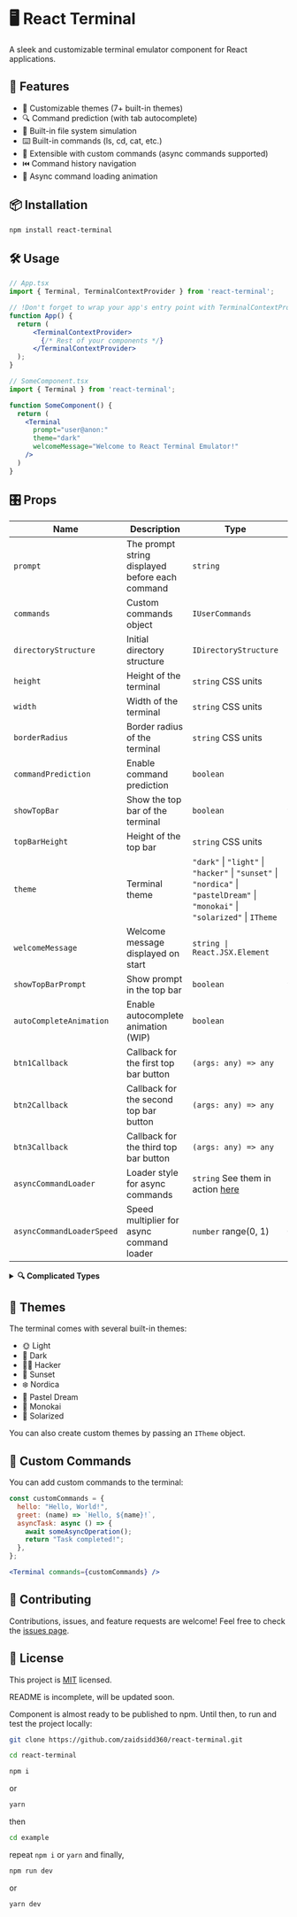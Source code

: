 # 🖥️ React Terminal

A sleek and customizable terminal emulator component for React applications.

<!-- ![Terminal Demo](https://your-demo-gif-url.gif) -->

## 🚀 Features

- 🎨 Customizable themes (7+ built-in themes)
- 🔍 Command prediction (with tab autocomplete)
- 📂 Built-in file system simulation
- ⌨️ Built-in commands (ls, cd, cat, etc.)
- 🔧 Extensible with custom commands (async commands supported)
- ⏮️ Command history navigation
- 🔄 Async command loading animation

## 📦 Installation

```bash
npm install react-terminal
```

## 🛠️ Usage

```jsx
// App.tsx
import { Terminal, TerminalContextProvider } from 'react-terminal';

// !Don't forget to wrap your app's entry point with TerminalContextProvider!
function App() {
  return (
      <TerminalContextProvider>
        {/* Rest of your components */}
      </TerminalContextProvider>
  );
}

// SomeComponent.tsx
import { Terminal } from 'react-terminal';

function SomeComponent() {
  return (
    <Terminal
      prompt="user@anon:"
      theme="dark"
      welcomeMessage="Welcome to React Terminal Emulator!"
    />
  )
}
```

## 🎛️ Props

| Name                  | Description                               | Type                       | Default        |
|-----------------------|-------------------------------------------|----------------------------|----------------|
| `prompt`              | The prompt string displayed before each command | `string`              | `"user@anon:"` |
| `commands`            | Custom commands object                    | `IUserCommands`           | `{}`           |
| `directoryStructure`  | Initial directory structure               | `IDirectoryStructure`                  | `{}`           |
| `height`              | Height of the terminal                    | `string` CSS units        | `"100%"`       |
| `width`               | Width of the terminal                     | `string` CSS units         | `"100%"`       |
| `borderRadius`        | Border radius of the terminal             | `string` CSS units         | `"0.7rem"`     |
| `commandPrediction`   | Enable command prediction                 | `boolean`                  | `false`        |
| `showTopBar`          | Show the top bar of the terminal          | `boolean`                  | `true`         |
| `topBarHeight`        | Height of the top bar                     | `string` CSS units         | `"8%"`         |
| `theme`               | Terminal theme                            | `"dark"` \| `"light"` \| `"hacker"` \| `"sunset"` \| `"nordica"` \| `"pastelDream"` \| `"monokai"` \| `"solarized"` \| `ITheme` | `"dark"` |
| `welcomeMessage`      | Welcome message displayed on start        | `string \| React.JSX.Element` | `""`        |
| `showTopBarPrompt`    | Show prompt in the top bar                | `boolean`                  | `true`         |
| `autoCompleteAnimation` | Enable autocomplete animation (WIP)     | `boolean`                  | `false`        |
| `btn1Callback`        | Callback for the first top bar button     | `(args: any) => any`       | `undefined`    |
| `btn2Callback`        | Callback for the second top bar button    | `(args: any) => any`       | `undefined`    |
| `btn3Callback`        | Callback for the third top bar button     | `(args: any) => any`       | `undefined`    |
| `asyncCommandLoader`  | Loader style for async commands           | `string` See them in action [here](https://jsfiddle.net/sindresorhus/2eLtsbey/embedded/result/)                 | `"aesthetic2"` |
| `asyncCommandLoaderSpeed` | Speed multiplier for async command loader | `number` range(0, 1)               | `0.5`          |

<details>
  <summary>
    <strong>🔍 Complicated Types</strong>
  </summary>
IUserCommands

```ts
type IUserCommands = Record<
  string,
  | string
  | React.JSX.Element
  | ((args?: any) => React.JSX.Element | string | void | Promise<string | void>)
>;
```

This type defines a record where each key represents a command, and the value can be a simple string, a React element, or a function that returns a string, a React element, or a Promise.

IDirectoryStructure

```ts
interface IFile {
  content: string | JSX.Element;
}

interface IDirectory {
  [key: string]: IFile | IDirectory;
}

type DirectoryStructure = IDirectory;
```

IDirectoryStructure represents the structure of the terminal's file system. It consists of a recursive structure of directories and files. Each directory contains files or other directories. A file has a content field, which can be a string or a React element.

ITheme

```ts
export default interface ITheme {
  terminalBg: string;
  topBarBg: string;
  promptColor: string;
  pwdColor: string;
  textColor: string;
  predictionColor: string;
}
```

ITheme allows customization of various terminal colors. Each property corresponds to a CSS color value:

- terminalBg: Background color of the terminal.
- topBarBg: Background color of the top bar.
- promptColor: Color of the prompt string.
- pwdColor: Color of the present working directory display.
- textColor: Default text color.
- predictionColor: Color of the command prediction text.

</details>

## 🌈 Themes

The terminal comes with several built-in themes:

- 🌞 Light
- 🌚 Dark
- 👨‍💻 Hacker
- 🌅 Sunset
- ❄️ Nordica
- 🍬 Pastel Dream
- 🎨 Monokai
- 🌊 Solarized

You can also create custom themes by passing an `ITheme` object.

## 🔧 Custom Commands

You can add custom commands to the terminal:

```jsx
const customCommands = {
  hello: "Hello, World!",
  greet: (name) => `Hello, ${name}!`,
  asyncTask: async () => {
    await someAsyncOperation();
    return "Task completed!";
  },
};

<Terminal commands={customCommands} />
```

## 🤝 Contributing

Contributions, issues, and feature requests are welcome! Feel free to check the [issues page](https://github.com/your-repo/issues).

## 📄 License

This project is [MIT](https://opensource.org/licenses/MIT) licensed.

README is incomplete, will be updated soon.

Component is almost ready to be published to npm. Until then, to run and test the project locally:

```bash
git clone https://github.com/zaidsidd360/react-terminal.git
```

```bash
cd react-terminal
```

```bash
npm i
```

or

```bash
yarn
```

then

```bash
cd example
```

repeat `npm i` or `yarn`
and finally,

```bash
npm run dev
```

or

```bash
yarn dev
```
